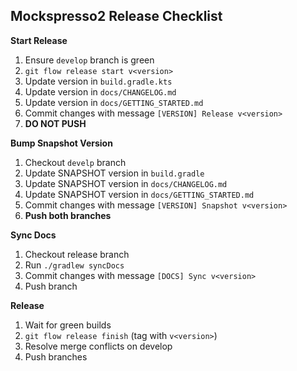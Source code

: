 ## Mockspresso2 Release Checklist

**Start Release**

1. Ensure `develop` branch is green
2. `git flow release start v<version>`
3. Update version in `build.gradle.kts`
4. Update version in `docs/CHANGELOG.md`
5. Update version in `docs/GETTING_STARTED.md`
7. Commit changes with message `[VERSION] Release v<version>`
8. **DO NOT PUSH**

**Bump Snapshot Version**

1. Checkout `develp` branch
2. Update SNAPSHOT version in `build.gradle`
3. Update SNAPSHOT version in `docs/CHANGELOG.md`
4. Update SNAPSHOT version in `docs/GETTING_STARTED.md`
5. Commit changes with message `[VERSION] Snapshot v<version>`
6. **Push both branches**

**Sync Docs**

1. Checkout release branch
2. Run `./gradlew syncDocs`
3. Commit changes with message `[DOCS] Sync v<version>`
4. Push branch

**Release**

1. Wait for green builds
2. `git flow release finish` (tag with `v<version>`)
3. Resolve merge conflicts on develop
4. Push branches